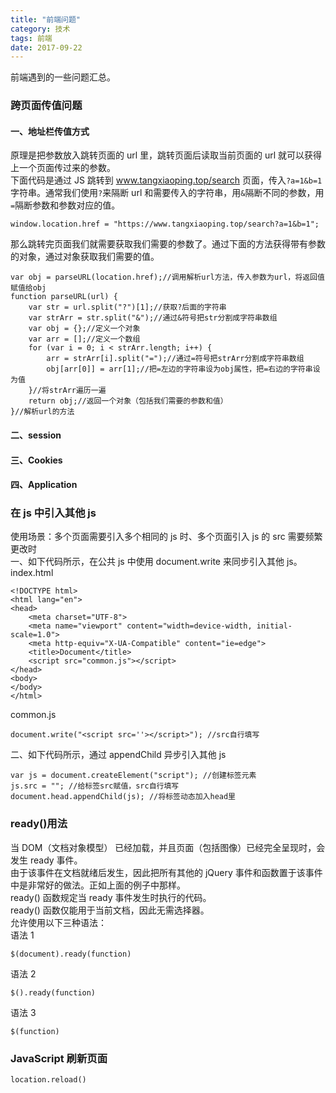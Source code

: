 ```yaml
---
title: "前端问题"
category: 技术
tags: 前端
date: 2017-09-22
---
```


前端遇到的一些问题汇总。

<!-- more -->

### 跨页面传值问题

#### 一、地址栏传值方式

原理是把参数放入跳转页面的 url 里，跳转页面后读取当前页面的 url 就可以获得上一个页面传过来的参数。  
下面代码是通过 JS 跳转到 www.tangxiaoping.top/search 页面，传入`?a=1&b=1`字符串。通常我们使用`?`来隔断 url 和需要传入的字符串，用`&`隔断不同的参数，用`=`隔断参数和参数对应的值。

```
window.location.href = "https://www.tangxiaoping.top/search?a=1&b=1";
```

那么跳转完页面我们就需要获取我们需要的参数了。通过下面的方法获得带有参数的对象，通过对象获取我们需要的值。

```
var obj = parseURL(location.href);//调用解析url方法，传入参数为url，将返回值赋值给obj
function parseURL(url) {
    var str = url.split("?")[1];//获取?后面的字符串
    var strArr = str.split("&");//通过&符号把str分割成字符串数组
    var obj = {};//定义一个对象
    var arr = [];//定义一个数组
    for (var i = 0; i < strArr.length; i++) {
        arr = strArr[i].split("=");//通过=符号把strArr分割成字符串数组
        obj[arr[0]] = arr[1];//把=左边的字符串设为obj属性，把=右边的字符串设为值
    }//将strArr遍历一遍
    return obj;//返回一个对象（包括我们需要的参数和值）
}//解析url的方法
```

#### 二、session

#### 三、Cookies

#### 四、Application

### 在 js 中引入其他 js

使用场景：多个页面需要引入多个相同的 js 时、多个页面引入 js 的 src 需要频繁更改时  
一、如下代码所示，在公共 js 中使用 document.write 来同步引入其他 js。  
index.html

```
<!DOCTYPE html>
<html lang="en">
<head>
    <meta charset="UTF-8">
    <meta name="viewport" content="width=device-width, initial-scale=1.0">
    <meta http-equiv="X-UA-Compatible" content="ie=edge">
    <title>Document</title>
    <script src="common.js"></script>
</head>
<body>
</body>
</html>
```

common.js

```
document.write("<script src=''></script>"); //src自行填写
```

二、如下代码所示，通过 appendChild 异步引入其他 js

```
var js = document.createElement("script"); //创建标签元素
js.src = ""; //给标签src赋值，src自行填写
document.head.appendChild(js); //将标签动态加入head里
```

### ready()用法

当 DOM（文档对象模型） 已经加载，并且页面（包括图像）已经完全呈现时，会发生 ready 事件。  
由于该事件在文档就绪后发生，因此把所有其他的 jQuery 事件和函数置于该事件中是非常好的做法。正如上面的例子中那样。  
ready() 函数规定当 ready 事件发生时执行的代码。  
ready() 函数仅能用于当前文档，因此无需选择器。  
允许使用以下三种语法：  
语法 1

```
$(document).ready(function)
```

语法 2

```
$().ready(function)
```

语法 3

```
$(function)
```

### JavaScript 刷新页面

`location.reload()`
